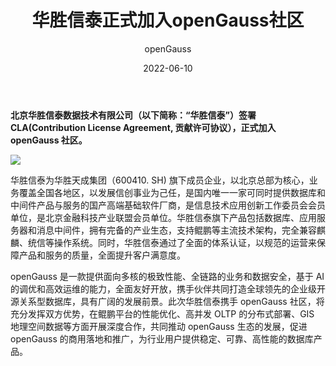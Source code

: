 ﻿---
title: '华胜信泰正式加入openGauss社区'
date: '2022-06-10'
tags: ['theme']
banner: '/category/news/2022-06-10/banner.png'
category: 'news'
author: 'openGauss'
summary: '华胜信泰正式加入openGauss社区'
---

**北京华胜信泰数据技术有限公司（以下简称：“华胜信泰”）签署 CLA(Contribution License Agreement, 贡献许可协议），正式加入 openGauss 社区。**

<img src="/zh/news/2022-06-10/banner.png" >

华胜信泰为华胜天成集团（600410. SH) 旗下成员企业，以北京总部为核心，业务覆盖全国各地区，以发展信创事业为己任，是国内唯一一家可同时提供数据库和中间件产品与服务的国产高端基础软件厂商，是信息技术应用创新工作委员会会员单位，是北京金融科技产业联盟会员单位。华胜信泰旗下产品包括数据库、应用服务器和消息中间件，拥有完备的产业生态，支持鲲鹏等主流技术架构，完全兼容麒麟、统信等操作系统。同时，华胜信泰通过了全面的体系认证，以规范的运营来保障产品和服务的质量，全面提升客户满意度。

openGauss 是一款提供面向多核的极致性能、全链路的业务和数据安全，基于 AI 的调优和高效运维的能力，全面友好开放，携手伙伴共同打造全球领先的企业级开源关系型数据库，具有广阔的发展前景。此次华胜信泰携手 openGauss 社区，将充分发挥双方优势，在鲲鹏平台的性能优化、高并发 OLTP 的分布式部署、GIS 地理空间数据等方面开展深度合作，共同推动 openGauss 生态的发展，促进 openGauss 的商用落地和推广，为行业用户提供稳定、可靠、高性能的数据库产品。
